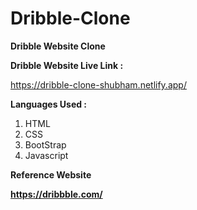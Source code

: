 # Dribble-Clone

**Dribble Website Clone**

**Dribble Website Live Link :**

https://dribble-clone-shubham.netlify.app/

**Languages Used :**
1. HTML
2. CSS
3. BootStrap
4. Javascript

**Reference Website**

**https://dribbble.com/**
